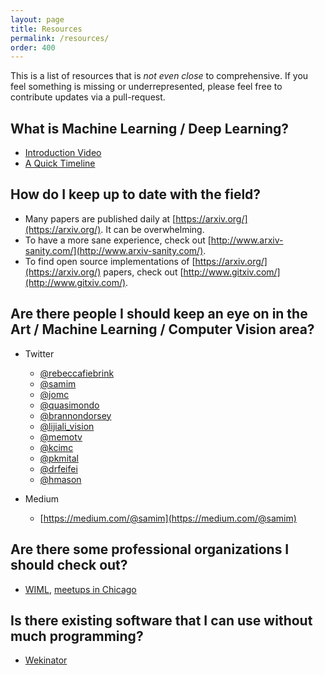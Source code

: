```yaml
---
layout: page
title: Resources
permalink: /resources/
order: 400
---
```


This is a list of resources that is _not even close_ to comprehensive. If you feel something is missing or underrepresented, please feel free to contribute updates via a pull-request.

## What is Machine Learning / Deep Learning?
  - [Introduction Video](https://www.youtube.com/watch?v=40riCqvRoMs&list=PLzjJ7xfFxm6nTKTfB1xwE70efksbY6jbC)
  - [A Quick Timeline](http://www.forbes.com/sites/bernardmarr/2016/02/19/a-short-history-of-machine-learning-every-manager-should-read/#ddd2f4a323ff)

## How do I keep up to date with the field?
  - Many papers are published daily at [https://arxiv.org/](https://arxiv.org/). It can be overwhelming.
  - To have a more sane experience, check out [http://www.arxiv-sanity.com/](http://www.arxiv-sanity.com/).
  - To find open source implementations of [https://arxiv.org/](https://arxiv.org/) papers, check out [http://www.gitxiv.com/](http://www.gitxiv.com/).

## Are there people I should keep an eye on in the Art / Machine Learning / Computer Vision area?
  - Twitter
    - [@rebeccafiebrink](https://twitter.com/rebeccafiebrink)
    - [@samim](https://twitter.com/samim)
    - [@jomc](https://twitter.com/jomc)
    - [@quasimondo](https://twitter.com/quasimondo)
    - [@brannondorsey](https://twitter.com/brannondorsey)
    - [@lijiali_vision](https://twitter.com/lijiali_vision)
    - [@memotv](https://twitter.com/memotv)
    - [@kcimc](https://twitter.com/kcimc)
    - [@pkmital](https://twitter.com/pkmital)
    - [@drfeifei](https://twitter.com/drfeifei)
    - [@hmason](https://twitter.com/hmason)

  - Medium
    - [https://medium.com/@samim](https://medium.com/@samim)

## Are there some professional organizations I should check out?
- [WIML](http://wimlworkshop.org/), [meetups in Chicago](https://www.meetup.com/Chicago-Women-in-Machine-Learning-Data-Science/)

## Is there existing software that I can use without much programming?
- [Wekinator](http://www.wekinator.org/)
